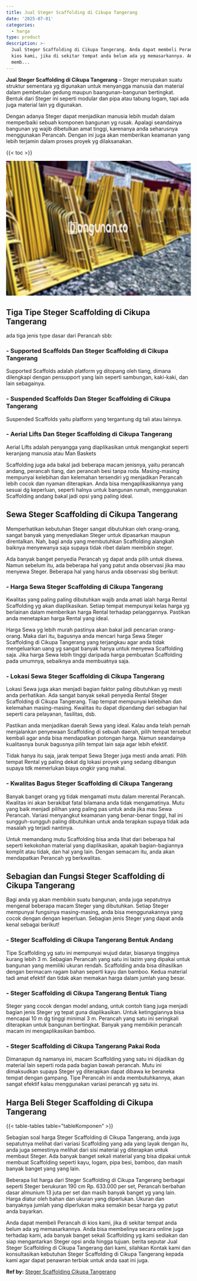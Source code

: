 ```yaml
---
title: Jual Steger Scaffolding di Cikupa Tangerang
date: '2025-07-01'
categories:
  - harga
type: product
description: >-
  Jual Steger Scaffolding di Cikupa Tangerang. Anda dapat membeli Perancah di
  kios kami, jika di sekitar tempat anda belum ada yg memasarkannya. Anda bisa
  memb...
---
```


**Jual Steger Scaffolding di Cikupa Tangerang** – Steger merupakan suatu struktur sementara yg digunakan untuk menyangga manusia dan material dalam pembetulan gedung maupun baangunan-bangunan bertingkat. Bentuk dari Steger ini seperti modular dan pipa atau tabung logam, tapi ada juga material lain yg digunakan.

Dengan adanya Steger dapat menjadikan manusia lebih mudah dalam memperbaiki sebuah komponen bangunan yg rusak. Apalagi seandainya bangunan yg wajib dibetulkan amat tinggi, karenanya anda seharusnya menggunakan Perancah. Dengan ini juga akan memberikan keamanan yang lebih terjamin dalam proses proyek yg dilaksanakan.

{{< toc >}}

![Jual Steger Scaffolding di Cikupa Tangerang](/images/sewa-scaffolding-steger-26.png)

## Tiga Tipe Steger Scaffolding di Cikupa Tangerang

ada tiga jenis type dasar dari Perancah sbb:

### \- Supported Scaffolds Dan Steger Scaffolding di Cikupa Tangerang

Supported Scaffolds adalah platform yg ditopang oleh tiang, dimana dilengkapi dengan pensupport yang lain seperti sambungan, kaki-kaki, dan lain sebagainya.

### \- Suspended Scaffolds Dan Steger Scaffolding di Cikupa Tangerang

Suspended Scaffolds yaitu platform yang tergantung dg tali atau lainnya.

### \- Aerial Lifts Dan Steger Scaffolding di Cikupa Tangerang

Aerial Lifts adalah penyangga yang diaplikasikan untuk mengangkat seperti keranjang manusia atau Man Baskets

Scaffolding juga ada bakal jadi beberapa macam jenisnya, yaitu perancah andang, perancah tiang, dan perancah besi tanpa roda. Masing-masing mempunyai kelebihan dan kelemahan tersendiri yg menjadikan Perancah lebih cocok dan nyaman diterapkan. Anda bisa mengaplikasikannya yang sesuai dg keperluan, seperti halnya untuk bangunan rumah, menggunakan Scaffolding andang bakal jadi opsi yang paling ideal.

## Sewa Steger Scaffolding di Cikupa Tangerang

Memperhatikan kebutuhan Steger sangat dibutuhkan oleh orang-orang, sangat banyak yang menyediakan Steger untuk dipasarkan maupun direntalkan. Nah, bagi anda yang membutuhkan Scaffolding alangkah baiknya menyewanya saja supaya tidak ribet dalam membikin steger.

Ada banyak banget penyedia Perancah yg dapat anda pilih untuk disewa. Namun sebelum itu, ada beberapa hal yang patut anda observasi jika mau menyewa Steger. Beberapa hal yang harus anda observasi sbg berikut:

### \- Harga Sewa Steger Scaffolding di Cikupa Tangerang

Kwalitas yang paling paling dibutuhkan wajib anda amati ialah harga Rental Scaffolding yg akan diaplikasikan. Setiap tempat mempunyai kelas harga yg berlainan dalam memberikan harga Rental terhadap pelanggannya. Pastikan anda menetapkan harga Rental yang ideal.

Harga Sewa yg lebih murah pastinya akan bakal jadi pencarian orang-orang. Maka dari itu, bagusnya anda mencari harga Sewa Steger Scaffolding di Cikupa Tangerang yang terjangkau agar anda tidak mengeluarkan uang yg sangat banyak hanya untuk menyewa Scaffolding saja. Jika harga Sewa lebih tinggi daripada harga pembuatan Scaffolding pada umumnya, sebaiknya anda membuatnya saja.

### \- Lokasi Sewa Steger Scaffolding di Cikupa Tangerang

Lokasi Sewa juga akan menjadi bagian faktor paling dibutuhkan yg mesti anda perhatikan. Ada sangat banyak sekali penyedia Rental Steger Scaffolding di Cikupa Tangerang. Tiap tempat mempunyai kelebihan dan kelemahan masing-masing. Kwalitas itu dapat dipandang dari sebagian hal seperti cara pelayanan, fasilitas, dsb.

Pastikan anda menjadikan daerah Sewa yang ideal. Kalau anda telah pernah menjalankan penyewaan Scaffolding di sebuah daerah, pilih tempat tersebut kembali agar anda bisa mendapatkan potongan harga. Namun seandainya kualitasnya buruk bagusnya pilih tempat lain saja agar lebih efektif.

Tidak hanya itu saja, jarak tempat Sewa Steger juga mesti anda amati. Pilih tempat Rental yg paling dekat dg lokasi proyek yang sedang dibangun supaya tdk memerlukan biaya ongkir yang mahal.

### \- Kwalitas Bagus Steger Scaffolding di Cikupa Tangerang

Banyak banget orang yg tidak mengamati mutu dalam merental Perancah. Kwalitas ini akan berakibat fatal bilamana anda tidak mengamatinya. Mutu yang baik menjadi pilihan yang paling pas untuk anda jika mau Sewa Perancah. Variasi menyangkut keamanan yang benar-benar tinggi, hal ini sungguh-sungguh paling dibutuhkan untuk anda terapkan supaya tidak ada masalah yg terjadi nantinya.

Untuk memandang mutu Scaffolding bisa anda lihat dari beberapa hal seperti kekokohan material yang diaplikasikan, apakah bagian-bagiannya komplit atau tidak, dan hal yang lain. Dengan semacam itu, anda akan mendapatkan Perancah yg berkwalitas.

## Sebagian dan Fungsi Steger Scaffolding di Cikupa Tangerang

Bagi anda yg akan membikin suatu bangunan, anda juga sepatutnya mengenal beberapa macam Steger yang dibutuhkan. Setiap Steger mempunyai fungsinya masing-masing, anda bisa menggunakannya yang cocok dengan dengan keperluan. Sebagian jenis Steger yang dapat anda kenal sebagai berikut!

### \- Steger Scaffolding di Cikupa Tangerang Bentuk Andang

Tipe Scaffolding yg satu ini mempunyai wujud datar, biasanya tingginya kurang lebih 3 m. Sebagian Perancah yang satu ini lazim yang dipakai untuk bangunan yang memiliki ukuran rendah. Scaffolding anda bisa dihasilkan dengan bermacam ragam bahan seperti kayu dan bamboo. Kedua material tadi amat efektif dan tidak akan memakan harga dalam jumlah yang besar.

### \- Steger Scaffolding di Cikupa Tangerang Bentuk Tiang

Steger yang cocok dengan model andang, untuk contoh tiang juga menjadi bagian jenis Steger yg tepat guna diaplikasikan. Untuk ketinggiannya bisa mencapai 10 m dg tinggi minimal 3 m. Perancah yang satu ini seringkali diterapkan untuk bangunan bertingkat. Banyak yang membikin perancah macam ini mengaplikasikan bamboo.

### \- Steger Scaffolding di Cikupa Tangerang Pakai Roda

Dimanapun dg namanya ini, macam Scaffolding yang satu ini dijadikan dg material lain seperti roda pada bagian bawah perancah. Mutu ini dimaksudkan supaya Steger yg diterapkan dapat dibawa ke beraneka tempat dengan gampang. Tipe Perancah ini anda membutuhkannya, akan sangat efektif kalau menggunakan variasi perancah yg satu ini.

## Harga Beli Steger Scaffolding di Cikupa Tangerang

{{< table-tables table="tableKomponen" >}}

Sebagian soal harga Steger Scaffolding di Cikupa Tangerang, anda juga sepatutnya melihat dari variasi Scaffolding yang ada yang layak dengan itu, anda juga semestinya melihat dari sisi material yg diterapkan untuk membaut Steger. Ada banyak banget sekali material yang bisa dipakai untuk membuat Scaffolding seperti kayu, logam, pipa besi, bamboo, dan masih banyak banget yang yang lain.

Beberapa list harga dari Steger Scaffolding di Cikupa Tangerang berbagai seperti Steger berukuran 190 cm Rp. 633.000 per set, Perancah berbahan dasar almunium 13 juta per set dan masih banyak banget yg yang lain. Harga diatur oleh bahan dan ukuran yang diperlukan. Ukuran dan banyaknya jumlah yang diperlukan maka semakin besar harga yg patut anda bayarkan.

Anda dapat membeli Perancah di kios kami, jika di sekitar tempat anda belum ada yg memasarkannya. Anda bisa membelinya secara online juga terhadap kami, ada banyak banget sekali Scaffolding yg kami sediakan dan siap mengantarkan Steger opsi anda hingga tujuan. berita seputar Jual Steger Scaffolding di Cikupa Tangerang dari kami, silahkan Kontak kami dan konsultasikan kebutuhan Steger Scaffolding di Cikupa Tangerang kepada kami agar dapat penawran terbiak untuk anda saat ini juga.

**Ref by:** [Steger Scaffolding Cikupa Tangerang](https://id.wikipedia.org/wiki/Steger)
